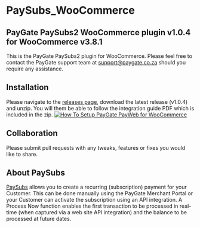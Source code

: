 # PaySubs_WooCommerce
## PayGate PaySubs2 WooCommerce plugin v1.0.4 for WooCommerce v3.8.1

This is the PayGate PaySubs2 plugin for WooCommerce. Please feel free to contact the PayGate support team at support@paygate.co.za should you require any assistance.

## Installation
Please navigate to the [releases page](https://github.com/PayGate/PaySubs2_WooCommerce/releases), download the latest release (v1.0.4) and unzip. You will them be able to follow the integration guide PDF which is included in the zip.
[![How To Setup PayGate PayWeb for WooCommerce](https://www.appinlet.com/wp-content/uploads/2019/04/WooCommerce-PaySubs2-Integration.jpg)](https://www.youtube.com/watch?v=Ko5eessWrWU "How To Setup PayGate PaySubs2 for WooCommerce")

## Collaboration

Please submit pull requests with any tweaks, features or fixes you would like to share.

## About PaySubs

[PaySubs](https://www.paygate.co.za/paygate-products/paysubs/) allows you to create a recurring (subscription) payment for your Customer. This can be done manually using the PayGate Merchant Portal or your Customer can activate the subscription using an API integration. A Process Now function enables the first transaction to be processed in real-time (when captured via a web site API integration) and the balance to be processed at future dates.
